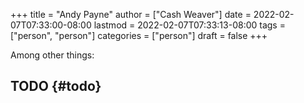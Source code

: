 +++
title = "Andy Payne"
author = ["Cash Weaver"]
date = 2022-02-07T07:33:00-08:00
lastmod = 2022-02-07T07:33:13-08:00
tags = ["person", "person"]
categories = ["person"]
draft = false
+++

Among other things:


## TODO {#todo}
